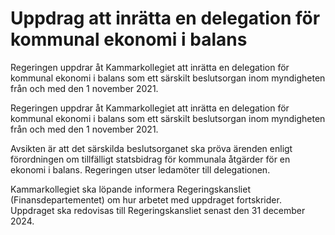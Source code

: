 # Uppdrag att inrätta en delegation för kommunal ekonomi i balans

Regeringen uppdrar åt Kammarkollegiet att inrätta en delegation för kommunal ekonomi i balans som ett särskilt beslutsorgan inom myndigheten från och med den 1 november 2021.

Regeringen uppdrar åt Kammarkollegiet att inrätta en delegation för kommunal ekonomi i balans som ett särskilt beslutsorgan inom myndigheten från och med den 1 november 2021.

Avsikten är att det särskilda beslutsorganet ska pröva ärenden enligt
förordningen om tillfälligt statsbidrag för kommunala åtgärder för en
ekonomi i balans. Regeringen utser ledamöter till delegationen.

Kammarkollegiet ska löpande informera Regeringskansliet (Finansdepartementet) om hur arbetet med uppdraget fortskrider. Uppdraget ska redovisas till Regeringskansliet senast den 31 december 2024.
